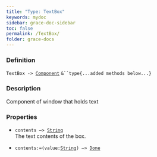 ```yaml
---
title: "Type: TextBox"
keywords: mydoc
sidebar: grace-doc-sidebar
toc: false
permalink: /TextBox/
folder: grace-docs
---
```


### Definition
`TextBox -> `[`Component`](/grace-documentation/Component) `&``type{...added methods below...}`

### Description
Component of window that holds text

### Properties
- `contents —> `[`String`]({{site.baseurl}}/404)  
The text contents of the box.
  
- `contents:=(value:`[`String`]({{site.baseurl}}/404)`) —> `[`Done`]({{site.baseurl}}/404)  
  
